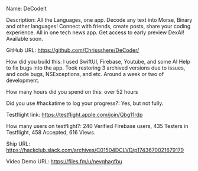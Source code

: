 Name: DeCodeIt

Description: All the Languages, one app. Decode any text into Morse, Binary and other languages! Connect with friends, create posts, share your coding experience. All in one tech news app. Get access to early preview DexAI! Available soon.

GitHub URL: https://github.com/Chrissshere/DeCoder/

How did you build this: I used SwiftUI, Firebase, Youtube, and some AI Help to fix bugs into the app. Took restoring 3 archived versions due to issues, and code bugs, NSExceptions, and etc. Around a week or two of development.  

How many hours did you spend on this: over 52 hours

Did you use #hackatime to log your progress?: Yes, but not fully.

Testflight link: https://testflight.apple.com/join/Qbg11rdp

How many users on testflight?: 240 Verified Firebase users, 435 Testers in Testflight, 458 Accepted, 616 Views. 

Ship URL: https://hackclub.slack.com/archives/C01504DCLVD/p1743670021679179

Video Demo URL: https://files.fm/u/nevqhagfbu
